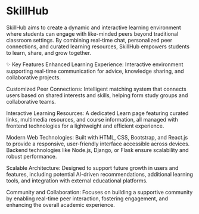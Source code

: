 # SkillHub

SkillHub aims to create a dynamic and interactive learning environment where students can engage with like-minded peers beyond traditional classroom settings. By combining real-time chat, personalized peer connections, and curated learning resources, SkillHub empowers students to learn, share, and grow together.

✨ Key Features
Enhanced Learning Experience:
Interactive environment supporting real-time communication for advice, knowledge sharing, and collaborative projects.

Customized Peer Connections:
Intelligent matching system that connects users based on shared interests and skills, helping form study groups and collaborative teams.

Interactive Learning Resources:
A dedicated Learn page featuring curated links, multimedia resources, and course information, all managed with frontend technologies for a lightweight and efficient experience.

Modern Web Technologies:
Built with HTML, CSS, Bootstrap, and React.js to provide a responsive, user-friendly interface accessible across devices. Backend technologies like Node.js, Django, or Flask ensure scalability and robust performance.

Scalable Architecture:
Designed to support future growth in users and features, including potential AI-driven recommendations, additional learning tools, and integration with external educational platforms.

Community and Collaboration:
Focuses on building a supportive community by enabling real-time peer interaction, fostering engagement, and enhancing the overall academic experience.


